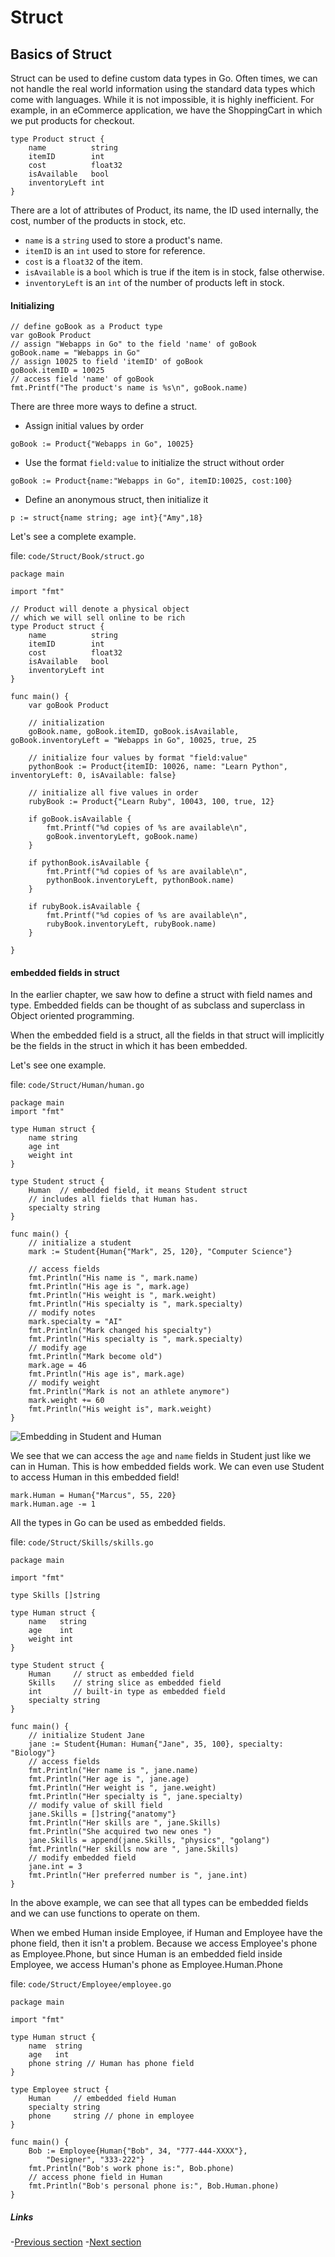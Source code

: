 # Struct

## Basics of Struct

Struct can be used to define custom data types in Go. Often times, we can not handle the real world information using the standard data types which come with languages. While it is not impossible, it is highly inefficient. For example, in an eCommerce application, we have the ShoppingCart in which we put products for checkout.

```golang
type Product struct {
	name          string
	itemID        int
	cost          float32
	isAvailable   bool
	inventoryLeft int
}
```
	
There are a lot of attributes of Product, its name, the ID used internally, the cost, number of the products in stock, etc.

- `name` is a `string` used to store a product's name.
- `itemID` is an `int` used to store for reference.
- `cost` is a `float32` of the item.
- `isAvailable` is a `bool` which is true if the item is in stock, false otherwise.
- `inventoryLeft` is an `int` of the number of products left in stock.

#### Initializing

```golang
// define goBook as a Product type
var goBook Product
// assign "Webapps in Go" to the field 'name' of goBook
goBook.name = "Webapps in Go"
// assign 10025 to field 'itemID' of goBook
goBook.itemID = 10025
// access field 'name' of goBook
fmt.Printf("The product's name is %s\n", goBook.name)
```

There are three more ways to define a struct.

- Assign initial values by order

`goBook := Product{"Webapps in Go", 10025}`
	
- Use the format `field:value` to initialize the struct without order

`goBook := Product{name:"Webapps in Go", itemID:10025, cost:100}`

- Define an anonymous struct, then initialize it

`p := struct{name string; age int}{"Amy",18}`
		
Let's see a complete example.

file: `code/Struct/Book/struct.go`

```golang
package main

import "fmt"

// Product will denote a physical object
// which we will sell online to be rich
type Product struct {
	name          string
	itemID        int
	cost          float32
	isAvailable   bool
	inventoryLeft int
}

func main() {
	var goBook Product

	// initialization
	goBook.name, goBook.itemID, goBook.isAvailable, goBook.inventoryLeft = "Webapps in Go", 10025, true, 25

	// initialize four values by format "field:value"
	pythonBook := Product{itemID: 10026, name: "Learn Python", inventoryLeft: 0, isAvailable: false}

	// initialize all five values in order
	rubyBook := Product{"Learn Ruby", 10043, 100, true, 12}

	if goBook.isAvailable {
		fmt.Printf("%d copies of %s are available\n", 
		goBook.inventoryLeft, goBook.name)
	}

	if pythonBook.isAvailable {
		fmt.Printf("%d copies of %s are available\n", 
		pythonBook.inventoryLeft, pythonBook.name)
	}

	if rubyBook.isAvailable {
		fmt.Printf("%d copies of %s are available\n", 
		rubyBook.inventoryLeft, rubyBook.name)
	}

}
```
	
#### embedded fields in struct

In the earlier chapter, we saw how to define a struct with field names and type. Embedded fields can be thought of as subclass and superclass in Object oriented programming.

When the embedded field is a struct, all the fields in that struct will implicitly be the fields in the struct in which it has been embedded.

Let's see one example.

file: `code/Struct/Human/human.go`

```golang
package main
import "fmt"

type Human struct {
	name string
	age int
	weight int
}

type Student struct {
	Human  // embedded field, it means Student struct
	// includes all fields that Human has.
	specialty string
}

func main() {
	// initialize a student
	mark := Student{Human{"Mark", 25, 120}, "Computer Science"}

	// access fields
	fmt.Println("His name is ", mark.name)
	fmt.Println("His age is ", mark.age)
	fmt.Println("His weight is ", mark.weight)
	fmt.Println("His specialty is ", mark.specialty)
	// modify notes
	mark.specialty = "AI"
	fmt.Println("Mark changed his specialty")
	fmt.Println("His specialty is ", mark.specialty)
	// modify age
	fmt.Println("Mark become old")
	mark.age = 46
	fmt.Println("His age is", mark.age)
	// modify weight
	fmt.Println("Mark is not an athlete anymore")
	mark.weight += 60
	fmt.Println("His weight is", mark.weight)
}
```
	
![Embedding in Student and Human](images/2.4.student_struct.png)

We see that we can access the `age` and `name` fields in Student just like we can in Human. This is how embedded fields work. We can even use Student to access Human in this embedded field!

```golang
mark.Human = Human{"Marcus", 55, 220}
mark.Human.age -= 1
```
	
All the types in Go can be used as embedded fields.

file: `code/Struct/Skills/skills.go`

```golang
package main

import "fmt"

type Skills []string

type Human struct {
	name   string
	age    int
	weight int
}

type Student struct {
	Human     // struct as embedded field
	Skills    // string slice as embedded field
	int       // built-in type as embedded field
	specialty string
}

func main() {
	// initialize Student Jane
	jane := Student{Human: Human{"Jane", 35, 100}, specialty: "Biology"}
	// access fields
	fmt.Println("Her name is ", jane.name)
	fmt.Println("Her age is ", jane.age)
	fmt.Println("Her weight is ", jane.weight)
	fmt.Println("Her specialty is ", jane.specialty)
	// modify value of skill field
	jane.Skills = []string{"anatomy"}
	fmt.Println("Her skills are ", jane.Skills)
	fmt.Println("She acquired two new ones ")
	jane.Skills = append(jane.Skills, "physics", "golang")
	fmt.Println("Her skills now are ", jane.Skills)
	// modify embedded field
	jane.int = 3
	fmt.Println("Her preferred number is ", jane.int)
}
```
	
In the above example, we can see that all types can be embedded fields and we can use functions to operate on them.

When we embed Human inside Employee, if Human and Employee have the phone field, then it isn't a problem. Because we access Employee's phone as Employee.Phone, but since Human is an embedded field inside Employee, we access Human's phone as Employee.Human.Phone

file: `code/Struct/Employee/employee.go`

```golang
package main

import "fmt"

type Human struct {
	name  string
	age   int
	phone string // Human has phone field
}

type Employee struct {
	Human     // embedded field Human
	specialty string
	phone     string // phone in employee
}

func main() {
	Bob := Employee{Human{"Bob", 34, "777-444-XXXX"},
		"Designer", "333-222"}
	fmt.Println("Bob's work phone is:", Bob.phone)
	// access phone field in Human
	fmt.Println("Bob's personal phone is:", Bob.Human.phone)
}
```

##### Links

-[Previous section](02.3CntrlStmtFunctions.md)
-[Next section](02.5ObjectOriented.md)
